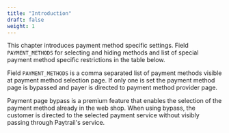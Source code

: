 ```yaml
---
title: "Introduction"
draft: false
weight: 1
---
```


This chapter introduces payment method specific settings. Field `PAYMENT_METHODS` for selecting and hiding methods and list of special payment method specific restrictions in the table below.

Field `PAYMENT_METHODS` is a comma separated list of payment methods visible at payment method selection page. If only one is set the payment method page is bypassed and payer is directed to payment method provider page.

Payment page bypass is a premium feature that enables the selection of the payment method already in the web shop. When using bypass, the customer is directed to the selected payment service without visibly passing through Paytrail's service.
